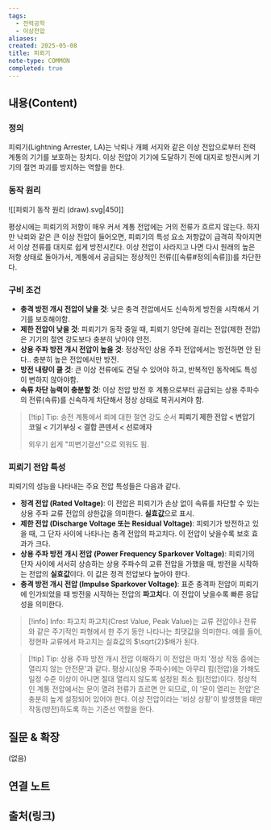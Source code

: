 ```yaml
---
tags:
  - 전력공학
  - 이상전압
aliases: 
created: 2025-05-08
title: 피뢰기
note-type: COMMON
completed: true
---
```


## 내용(Content)
### 정의
피뢰기(Lightning Arrester, LA)는 낙뢰나 개폐 서지와 같은 이상 전압으로부터 전력 계통의 기기를 보호하는 장치다. 이상 전압이 기기에 도달하기 전에 대지로 방전시켜 기기의 절연 파괴를 방지하는 역할을 한다.

### 동작 원리
![[피뢰기 동작 원리 (draw).svg|450]]

평상시에는 피뢰기의 저항이 매우 커서 계통 전압에는 거의 전류가 흐르지 않는다. 하지만 낙뢰와 같은 큰 이상 전압이 들어오면, 피뢰기의 특성 요소 저항값이 급격히 작아지면서 이상 전류를 대지로 쉽게 방전시킨다. 이상 전압이 사라지고 나면 다시 원래의 높은 저항 상태로 돌아가서, 계통에서 공급되는 정상적인 전류([[속류#정의|속류]])를 차단한다.

### 구비 조건
- **충격 방전 개시 전압이 낮을 것**: 낮은 충격 전압에서도 신속하게 방전을 시작해서 기기를 보호해야함.
- **제한 전압이 낮을 것**: 피뢰기가 동작 중일 때, 피뢰기 양단에 걸리는 전압(제한 전압)은 기기의 절연 강도보다 충분히 낮아야 안전.
- **상용 주파 방전 개시 전압이 높을 것**: 정상적인 상용 주파 전압에서는 방전하면 안 된다.. 충분히 높은 전압에서만 방전.
- **방전 내량이 클 것**: 큰 이상 전류에도 견딜 수 있어야 하고, 반복적인 동작에도 특성이 변하지 않아야함.
- **속류 차단 능력이 충분할 것**: 이상 전압 방전 후 계통으로부터 공급되는 상용 주파수의 전류(속류)를 신속하게 차단해서 정상 상태로 복귀시켜야 함.

>[!tip] Tip: 송전 계통에서 뢰에 대한 절연 강도 순서
>**피뢰기 제한 전압 < 변압기 코일 < 기기부싱 < 결합 콘덴서 < 선로애자**
>
>외우기 쉽게 "피변기결선"으로 외워도 됨.
### 피뢰기 전압 특성 
피뢰기의 성능을 나타내는 주요 전압 특성들은 다음과 같다.
- **정격 전압 (Rated Voltage)**: 이 전압은 피뢰기가 손상 없이 속류를 차단할 수 있는 상용 주파 교류 전압의 상한값을 의미한다. **실효값**으로 표시.
- **제한 전압 (Discharge Voltage 또는 Residual Voltage)**: 피뢰기가 방전하고 있을 때, 그 단자 사이에 나타나는 충격 전압의 파고치다. 이 전압이 낮을수록 보호 효과가 크다.
- **상용 주파 방전 개시 전압 (Power Frequency Sparkover Voltage)**: 피뢰기의 단자 사이에 서서히 상승하는 상용 주파수의 교류 전압을 가했을 때, 방전을 시작하는 전압의 **실효값**이다. 이 값은 정격 전압보다 높아야 한다.
- **충격 방전 개시 전압 (Impulse Sparkover Voltage)**: 표준 충격파 전압이 피뢰기에 인가되었을 때 방전을 시작하는 전압의 **파고치**다. 이 전압이 낮을수록 빠른 응답성을 의미한다.

>[!info] Info: 파고치
>파고치(Crest Value, Peak Value)는 교류 전압이나 전류와 같은 주기적인 파형에서 한 주기 동안 나타나는 최댓값을 의미한다. 예를 들어, 정현파 교류에서 파고치는 실효값의 $\sqrt{2}$배가 된다.

>[!tip] Tip: 상용 주파 방전 개시 전압 이해하기
>이 전압은 마치 '정상 작동 중에는 열리지 않는 안전문'과 같다. 평상시(상용 주파수)에는 아무리 힘(전압)을 가해도 일정 수준 이상이 아니면 절대 열리지 않도록 설정된 최소 힘(전압)이다. 정상적인 계통 전압에서는 문이 열려 전류가 흐르면 안 되므로, 이 '문이 열리는 전압'은 충분히 높게 설정되어 있어야 한다. 이상 전압이라는 '비상 상황'이 발생했을 때만 작동(방전)하도록 하는 기준선 역할을 한다.
## 질문 & 확장

(없음)

## 연결 노트

## 출처(링크)

